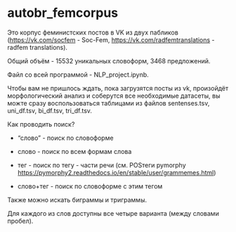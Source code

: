 # autobr_femcorpus

Это корпус феминистских постов в VK из двух пабликов (https://vk.com/socfem - Soc-Fem, https://vk.com/radfemtranslations - radfem translations).

Общий объём - 15532 уникальных словоформ, 3468 предложений.


Файл со всей программой - NLP_project.ipynb.

Чтобы вам не пришлось ждать, пока загрузятся посты из vk, произойдёт морфологический анализ и соберутся все необходимые датасеты, вы можте сразу воспользоваться таблицами из файлов sentenses.tsv, uni_df.tsv, bi_df.tsv, tri_df.tsv.




Как проводить поиск? 

- “слово” - поиск по словоформе

- слово - поиск по всем формам слова

- тег - поиск по тегу - части речи (см. POSтеги pymorphy https://pymorphy2.readthedocs.io/en/stable/user/grammemes.html)

- слово+тег - поиск по словоформе с этим тегом


Также можно искать биграммы и триграммы.

Для каждого из слов доступны все четыре варианта (между словами пробел).
